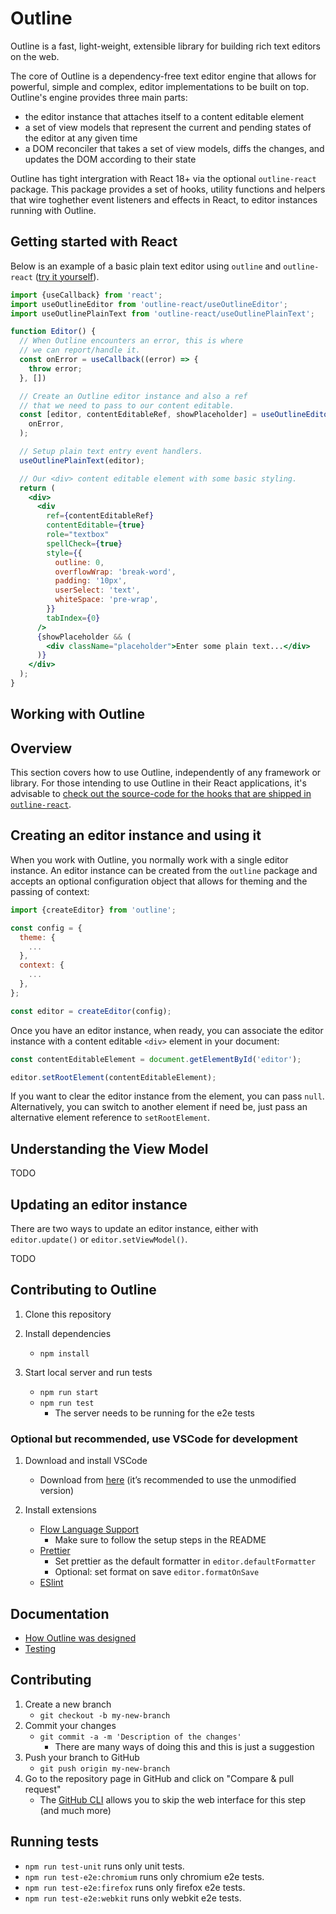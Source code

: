 # Outline

Outline is a fast, light-weight, extensible library for building rich text editors on the web.

The core of Outline is a dependency-free text editor engine that allows for powerful, simple and complex,
editor implementations to be built on top. Outline's engine provides three main parts:
- the editor instance that attaches itself to a content editable element
- a set of view models that represent the current and pending states of the editor at any given time
- a DOM reconciler that takes a set of view models, diffs the changes, and updates the DOM according to their state

Outline has tight intergration with React 18+ via the optional `outline-react` package. This package provides a set of hooks, utility functions
and helpers that wire toghether event listeners and effects in React, to editor instances running with Outline.

## Getting started with React

Below is an example of a basic plain text editor using `outline` and `outline-react` ([try it yourself](https://codesandbox.io/s/outline-plain-text-example-g932e)).


```jsx
import {useCallback} from 'react';
import useOutlineEditor from 'outline-react/useOutlineEditor';
import useOutlinePlainText from 'outline-react/useOutlinePlainText';

function Editor() {
  // When Outline encounters an error, this is where
  // we can report/handle it.
  const onError = useCallback((error) => {
    throw error;
  }, [])

  // Create an Outline editor instance and also a ref
  // that we need to pass to our content editable.
  const [editor, contentEditableRef, showPlaceholder] = useOutlineEditor(
    onError,
  );

  // Setup plain text entry event handlers.
  useOutlinePlainText(editor);

  // Our <div> content editable element with some basic styling.
  return (
    <div>
      <div
        ref={contentEditableRef}
        contentEditable={true}
        role="textbox"
        spellCheck={true}
        style={{
          outline: 0,
          overflowWrap: 'break-word',
          padding: '10px',
          userSelect: 'text',
          whiteSpace: 'pre-wrap',
        }}
        tabIndex={0}
      />
      {showPlaceholder && (
        <div className="placeholder">Enter some plain text...</div>
      )}
    </div>
  );
}
```

## Working with Outline

## Overview

This section covers how to use Outline, independently of any framework or library. For those intending to use Outline in their React applications,
it's advisable to [check out the source-code for the hooks that are shipped in `outline-react`](https://github.com/facebookexternal/Outline/tree/main/packages/outline-react/src).

## Creating an editor instance and using it

When you work with Outline, you normally work with a single editor instance. An editor instance can be created from the `outline` package and accepts
an optional configuration object that allows for theming and the passing of context:

```js
import {createEditor} from 'outline';

const config = {
  theme: {
    ...
  },
  context: {
    ...
  },
};

const editor = createEditor(config);
```

Once you have an editor instance, when ready, you can associate the editor instance with a content editable `<div>` element in your document:

```js
const contentEditableElement = document.getElementById('editor');

editor.setRootElement(contentEditableElement);
```

If you want to clear the editor instance from the element, you can pass `null`. Alternatively, you can switch to another element if need be,
just pass an alternative element reference to `setRootElement`.

## Understanding the View Model

TODO

## Updating an editor instance

There are two ways to update an editor instance, either with `editor.update()` or `editor.setViewModel()`. 

TODO

## Contributing to Outline

1. Clone this repository

2. Install dependencies
   - `npm install`

3. Start local server and run tests
   - `npm run start`
   - `npm run test`
     - The server needs to be running for the e2e tests

### Optional but recommended, use VSCode for development

1.  Download and install VSCode
    - Download from [here](https://code.visualstudio.com/download) (it’s recommended to use the unmodified version)

2. Install extensions
   - [Flow Language Support](https://marketplace.visualstudio.com/items?itemName=flowtype.flow-for-vscode)
     - Make sure to follow the setup steps in the README
   - [Prettier](https://marketplace.visualstudio.com/items?itemName=esbenp.prettier-vscode)
     - Set prettier as the default formatter in `editor.defaultFormatter`
     - Optional: set format on save `editor.formatOnSave`
   - [ESlint](https://marketplace.visualstudio.com/items?itemName=dbaeumer.vscode-eslint)

## Documentation

- [How Outline was designed](/docs/design.md)
- [Testing](/docs/testing.md)

## Contributing

1. Create a new branch
   - `git checkout -b my-new-branch`
2. Commit your changes
   - `git commit -a -m 'Description of the changes'`
     - There are many ways of doing this and this is just a suggestion
3. Push your branch to GitHub
   - `git push origin my-new-branch`
4. Go to the repository page in GitHub and click on "Compare & pull request"
   - The [GitHub CLI](https://cli.github.com/manual/gh_pr_create) allows you to skip the web interface for this step (and much more)

## Running tests

* `npm run test-unit` runs only unit tests.
* `npm run test-e2e:chromium` runs only chromium e2e tests.
* `npm run test-e2e:firefox` runs only firefox e2e tests.
* `npm run test-e2e:webkit` runs only webkit e2e tests.
